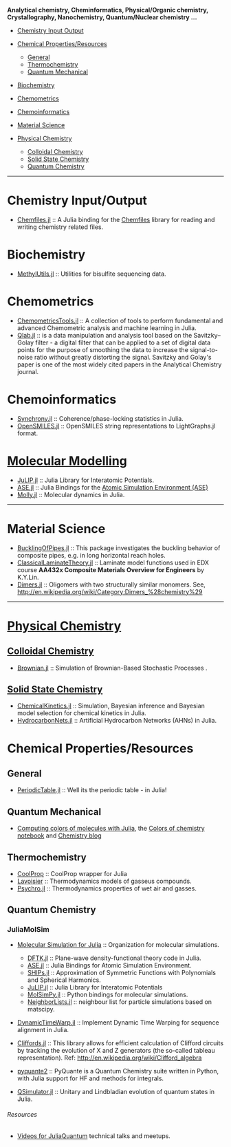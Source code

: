 **Analytical chemistry, Cheminformatics, Physical/Organic chemistry, Crystallography, Nanochemistry, Quantum/Nuclear chemistry ...**

+ [Chemistry Input Output](#Chemistry-Input-Output)
+ [Chemical Properties/Resources](#Chemical-Properties/Resources)
   + [General](#General)
   + [Thermochemistry](#Thermochemistry)
   + [Quantum Mechanical](#Quantum-Mechanical)
   
   
+ [Biochemistry](#Biochemistry)
+ [Chemometrics](#Chemometrics)
+ [Chemoinformatics](#Chemoinformatics)
+ [Material Science](#material-science)
+ [Physical Chemistry](#physical-chemistry)
   + [Colloidal Chemistry](#colloidal-chemistry)
   + [Solid State Chemistry](#solid-state-chemistry)
   + [Quantum Chemistry](#quantum-chemistry)
----


# Chemistry Input/Output
+ [Chemfiles.jl](https://github.com/chemfiles/Chemfiles.jl) :: A Julia binding for the [Chemfiles](https://github.com/chemfiles/chemfiles) library for reading and writing chemistry related files.

# Biochemistry
+ [MethylUtils.jl](https://github.com/nw11/MethylUtils.jl) :: Utilities for bisulfite sequencing data.

# Chemometrics 
+ [ChemometricsTools.jl](https://github.com/caseykneale/ChemometricsTools.jl) :: A collection of tools to perform fundamental and advanced Chemometric analysis and machine learning in Julia.
+ [Qlab.jl](https://github.com/blakejohnson/Qlab.jl) :: is a data manipulation and analysis tool based on the Savitzky–Golay filter - a digital filter that can be applied to a set of digital data points for the purpose of smoothing the data to increase the signal-to-noise ratio without greatly distorting the signal. Savitzky and Golay's paper is one of the most widely cited papers in the Analytical Chemistry journal.

# Chemoinformatics
+ [Synchrony.jl](https://github.com/simonster/Synchrony.jl) :: Coherence/phase-locking statistics in Julia.
+ [OpenSMILES.jl](https://github.com/caseykneale/OpenSMILES.jl) :: OpenSMILES string representations to LightGraphs.jl format.

# [Molecular Modelling](https://en.wikipedia.org/wiki/Category:Molecular_modelling)
+ [JuLIP.jl](https://github.com/JuliaMolSim/JuLIP.jl) :: Julia Library for Interatomic Potentials.
+ [ASE.jl](https://github.com/JuliaMolSim/ASE.jl) :: Julia Bindings for the [Atomic Simulation Environment (ASE)](https://wiki.fysik.dtu.dk/ase)
+ [Molly.jl](https://github.com/jgreener64/Molly.jl) :: Molecular dynamics in Julia.

----

# Material Science
+ [BucklingOfPipes.jl](https://github.com/goedman/BucklingOfPipes.jl) :: This package investigates the buckling behavior of composite pipes, e.g. in long horizontal reach holes.
+ [ClassicalLaminateTheory.jl](https://github.com/goedman/ClassicalLaminateTheory.jl) :: Laminate model functions used in EDX course __AA432x Composite Materials Overview for Engineers__ by K.Y.Lin.
+ [Dimers.jl](https://github.com/sswatson/Dimers.jl) :: Oligomers with two structurally similar monomers. See, http://en.wikipedia.org/wiki/Category:Dimers_%28chemistry%29

----

# [Physical Chemistry](https://en.wikipedia.org/wiki/Category:Physical_chemistry)

## [Colloidal Chemistry](#https://en.wikipedia.org/wiki/Category:Colloidal_chemistry)
+ [Brownian.jl](https://github.com/UniversityofWarwick/Brownian.jl) :: Simulation of Brownian-Based Stochastic Processes .

## [Solid State Chemistry](https://en.wikipedia.org/wiki/Solid-state_chemistry)
+ [ChemicalKinetics.jl](https://github.com/scidom/ChemicalKinetics.jl) :: Simulation, Bayesian inference and Bayesian model selection for chemical kinetics in Julia.
+ [HydrocarbonNets.jl](https://github.com/Ismael-VC/HydrocarbonNets.jl) :: Artificial Hydrocarbon Networks (AHNs) in Julia.

# Chemical Properties/Resources
## General
+ [PeriodicTable.jl](https://github.com/JuliaPhysics/PeriodicTable.jl) :: Well its the periodic table - in Julia!

## Quantum Mechanical
+ [Computing colors of molecules with Julia](https://github.com/jiahao/ijulia-notebooks), the [Colors of chemistry notebook](http://jiahao.github.io/julia-blog/2014/06/09/the-colors-of-chemistry.html) and [Chemistry blog](http://jiahao.github.io/julia-blog/)

## Thermochemistry
+ [CoolProp](https://github.com/CoolProp/CoolProp.jl) :: CoolProp wrapper for Julia
+ [Lavoisier](https://github.com/longemen3000/lavoisier) :: Thermodynamics models of gasseus compounds.
+ [Psychro.jl](https://github.com/pjabardo/Psychro.jl) :: Thermodynamics properties of wet air and gasses.

## Quantum Chemistry 

### JuliaMolSim
+ [Molecular Simulation for Julia](https://github.com/JuliaMolSim) :: Organization for molecular simulations. 
    + [DFTK.jl](https://github.com/JuliaMolSim/DFTK.jl) :: Plane-wave density-functional theory code in Julia.
    + [ASE.jl](https://github.com/JuliaMolSim/ASE.jl) :: Julia Bindings for Atomic Simulation Environment. 
    + [SHIPs.jl](https://github.com/JuliaMolSim/SHIPs.jl) :: Approximation of Symmetric Functions with Polynomials and Spherical Harmonics.
    + [JuLIP.jl](https://github.com/JuliaMolSim/JuLIP.jl) :: Julia Library for Interatomic Potentials 
    + [MolSimPy.jl](https://github.com/JuliaMolSim/MolSimPy.jl) :: Python bindings for molecular simulations.
    + [NeighborLists.jl](https://github.com/JuliaMolSim/NeighborLists.jl) :: neighbour list for particle simulations based on matscipy. 

+ [DynamicTimeWarp.jl](https://github.com/joefowler/DynamicTimeWarp.jl) :: Implement Dynamic Time Warping for sequence alignment in Julia.
+ [Cliffords.jl](https://github.com/BBN-Q/Cliffords.jl) :: This library allows for efficient calculation of Clifford circuits by tracking the evolution of X and Z generators (the so-called tableau representation). Ref: http://en.wikipedia.org/wiki/Clifford_algebra
+ [pyquante2](https://github.com/rpmuller/pyquante2/) :: PyQuante is a Quantum Chemistry suite written in Python, with Julia support for HF and methods for integrals. 
+ [QSimulator.jl](https://github.com/BBN-Q/QSimulator.jl) :: Unitary and Lindbladian evolution of quantum states in Julia.

###### Resources
+ [Videos for JuliaQuantum](https://www.youtube.com/channel/UCXeOiWjj3rcYUQqfgelTDWQ) technical talks and meetups.

